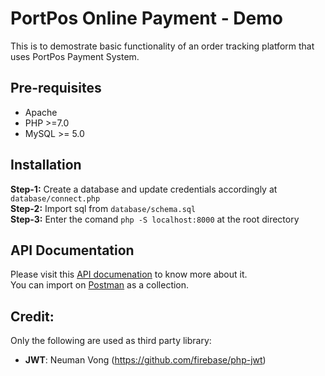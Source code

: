# PortPos Online Payment - Demo

This is to demostrate basic functionality of an order tracking platform that uses PortPos Payment System.

## Pre-requisites

- Apache
- PHP >=7.0
- MySQL >= 5.0

## Installation

**Step-1:** Create a database and update credentials accordingly at `database/connect.php` </br>
**Step-2:** Import sql from `database/schema.sql` </br>
**Step-3:** Enter the comand `php -S localhost:8000` at the root directory </br>

## API Documentation

Please visit this [API documenation](https://documenter.getpostman.com/view/10377348/2s8YesrX4j) to know more about it. </br>
You can import on [Postman](<[Postman](https://www.postman.com/)>) as a collection. </br>

## Credit:

Only the following are used as third party library:

- **JWT**: Neuman Vong (https://github.com/firebase/php-jwt)
